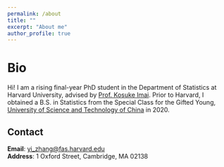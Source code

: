 ```yaml
---
permalink: /about
title: ""
excerpt: "About me"
author_profile: true
---
```

Bio
======
Hi! I am a rising final-year PhD student in the Department of Statistics at Harvard University, advised by [Prof. Kosuke Imai](https://imai.fas.harvard.edu). Prior to Harvard, I obtained a B.S. in Statistics from the Special Class for the Gifted Young, [University of Science and Technology of China](http://en.ustc.edu.cn) in 2020.

Contact
------
**Email**: yi_zhang@fas.harvard.edu  
**Address**: 1 Oxford Street, Cambridge, MA 02138



